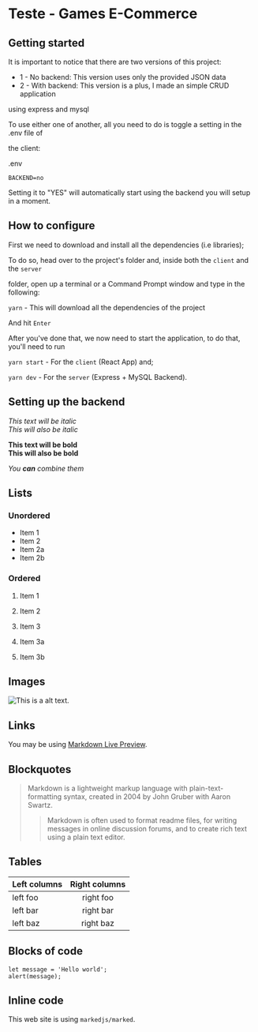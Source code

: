 # Teste - Games E-Commerce

## Getting started

It is important to notice that there are two versions of this project:

- 1 - No backend: This version uses only the provided JSON data
- 2 - With backend: This version is a plus, I made an simple CRUD application

using express and mysql

To use either one of another, all you need to do is toggle a setting in the .env file of

the client:

.env

`BACKEND=no`

Setting it to "YES" will automatically start using the backend you will setup in a moment.

## How to configure

First we need to download and install all the dependencies (i.e libraries);

To do so, head over to the project's folder and, inside both the `client` and the `server`

folder, open up a terminal or a Command Prompt window and type in the following:

`yarn` - This will download all the dependencies of the project

And hit `Enter`

After you've done that, we now need to start the application, to do that, you'll need to run

`yarn start` - For the `client` (React App) and;

`yarn dev` - For the `server` (Express + MySQL Backend).

## Setting up the backend

_This text will be italic_  
_This will also be italic_

**This text will be bold**  
**This will also be bold**

_You **can** combine them_

## Lists

### Unordered

- Item 1
- Item 2
- Item 2a
- Item 2b

### Ordered

1. Item 1
1. Item 2
1. Item 3

1. Item 3a
1. Item 3b

## Images

![This is a alt text.](/image/sample.png "This is a sample image.")

## Links

You may be using [Markdown Live Preview](https://markdownlivepreview.com/).

## Blockquotes

> Markdown is a lightweight markup language with plain-text-formatting syntax, created in 2004 by John Gruber with Aaron Swartz.
>
> > Markdown is often used to format readme files, for writing messages in online discussion forums, and to create rich text using a plain text editor.

## Tables

| Left columns | Right columns |
| ------------ | :-----------: |
| left foo     |   right foo   |
| left bar     |   right bar   |
| left baz     |   right baz   |

## Blocks of code

```
let message = 'Hello world';
alert(message);
```

## Inline code

This web site is using `markedjs/marked`.
